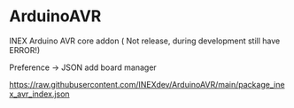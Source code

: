 # ArduinoAVR
INEX Arduino AVR core addon ( Not release, during development still have ERROR!)

Preference -> JSON add board manager

https://raw.githubusercontent.com/INEXdev/ArduinoAVR/main/package_inex_avr_index.json
